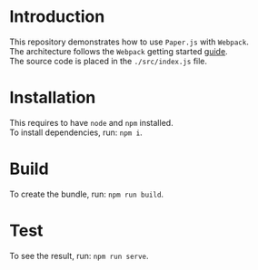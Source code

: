 # Introduction
This repository demonstrates how to use `Paper.js` with `Webpack`.  
The architecture follows the `Webpack` getting started [guide](https://webpack.js.org/guides/getting-started/).  
The source code is placed in the `./src/index.js` file.

# Installation
This requires to have `node` and `npm` installed.  
To install dependencies, run: `npm i`.

# Build
To create the bundle, run: `npm run build`.

# Test
To see the result, run: `npm run serve`.
